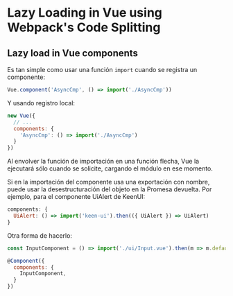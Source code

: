 # Lazy Loading in Vue using Webpack's Code Splitting

## Lazy load in Vue components

Es tan simple como usar una función `import` cuando se registra un componente:

```js
Vue.component('AsyncCmp', () => import('./AsyncCmp'))
```

Y usando registro local:

```js
new Vue({
  // ...
  components: {
    'AsyncCmp': () => import('./AsyncCmp')
  }
})
```

Al envolver la función de importación en una función flecha, Vue la ejecutará sólo cuando se solicite, cargando el módulo en ese momento.

Si en la importación del componente usa una exportación con nombre, puede usar la desestructuración del objeto en la Promesa devuelta. Por ejemplo, para el componente UiAlert de KeenUI:

```js
components: {
  UiAlert: () => import('keen-ui').then(({ UiAlert }) => UiAlert)
}
```

Otra forma de hacerlo:

```js
const InputComponent = () => import('./ui/Input.vue').then(m => m.default);

@Component({
  components: {
    InputComponent,
  }
})
```